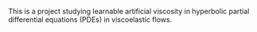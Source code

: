 This is a project studying learnable artificial viscosity in hyperbolic partial differential equations (PDEs) in viscoelastic flows. 

